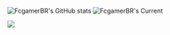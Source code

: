 ![FcgamerBR's GitHub stats](https://github-readme-stats.vercel.app/api?username=FcgamerBR&show_icons=true&theme=dark&include_all_commits=true&count_private=true)
![FcgamerBR's Current](https://github-readme-streak-stats.herokuapp.com/?user=FcgamerBR&theme=dark&hide_border=false)


<div> 
  <a href="https://www.linkedin.com/in/fabricio-santos-2b5b86236" target="_blank"><img src="https://img.shields.io/badge/-LinkedIn-%230077B5?style=for-the-badge&logo=linkedin&logoColor=white" target="_blank"></a>
</div>